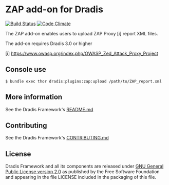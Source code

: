 # ZAP add-on for Dradis

[![Build Status](https://secure.travis-ci.org/dradis/dradis-zap.png?branch=master)](http://travis-ci.org/dradis/dradis-zap) [![Code Climate](https://codeclimate.com/github/dradis/dradis-zap.png)](https://codeclimate.com/github/dradis/dradis-zap.png)


The ZAP add-on enables users to upload ZAP Proxy [i] report XML files.

The add-on requires Dradis 3.0 or higher

[i]
https://www.owasp.org/index.php/OWASP_Zed_Attack_Proxy_Project



## Console use

    $ bundle exec thor dradis:plugins:zap:upload /path/to/ZAP_report.xml


## More information

See the Dradis Framework's [README.md](https://github.com/dradis/dradisframework/blob/master/README.md)


## Contributing

See the Dradis Framework's [CONTRIBUTING.md](https://github.com/dradis/dradisframework/blob/master/CONTRIBUTING.md)


## License

Dradis Framework and all its components are released under [GNU General Public License version 2.0](http://www.gnu.org/licenses/old-licenses/gpl-2.0.html) as published by the Free Software Foundation and appearing in the file LICENSE included in the packaging of this file.
